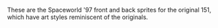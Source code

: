 These are the Spaceworld '97 front and back sprites for the original 151, which have art styles reminiscent of the originals. 
